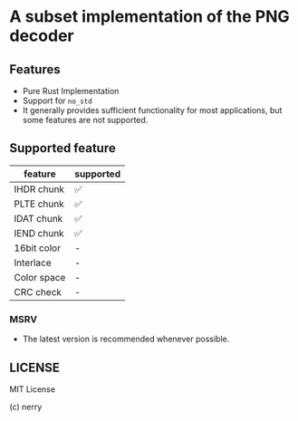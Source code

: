 # A subset implementation of the PNG decoder

## Features

* Pure Rust Implementation
* Support for `no_std`
* It generally provides sufficient functionality for most applications, but some features are not supported.

## Supported feature

|feature|supported|
|-|-|
|IHDR chunk|✅|
|PLTE chunk|✅|
|IDAT chunk|✅|
|IEND chunk|✅|
|16bit color|-|
|Interlace|-|
|Color space|-|
|CRC check|-|

### MSRV

* The latest version is recommended whenever possible.

## LICENSE

MIT License

(c) nerry
